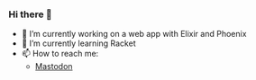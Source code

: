 ### Hi there 👋

- 🔭 I’m currently working on a web app with Elixir and Phoenix
- 🌱 I’m currently learning Racket
- 📫 How to reach me: 
  - <a rel="nofollow me" href="https://mastodon.online/@erwinboskma">Mastodon</a>
